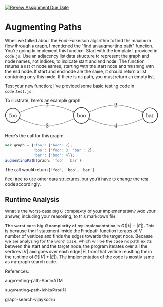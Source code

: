 [![Review Assignment Due Date](https://classroom.github.com/assets/deadline-readme-button-24ddc0f5d75046c5622901739e7c5dd533143b0c8e959d652212380cedb1ea36.svg)](https://classroom.github.com/a/NehM89hy)
# Augmenting Paths

When we talked about the Ford-Fulkerson algorithm to find the maximum flow
through a graph, I mentioned the "find an augmenting path" function. You're
going to implement this function. Start with the template I provided in
`code.js`. Use an adjacency list data structure to represent the graph and node
names, not indices, to indicate start and end node. The function returns a list
of node names, starting with the start node and finishing with the end node. If
start and end node are the same, it should return a list containing only this
node. If there is no path, you must return an empty list.

Test your new function; I've provided some basic testing code in `code.test.js`.

To illustrate, here's an example graph:
![example graph](graph.png)

Here's the call for this graph:

```javascript
var graph = {'foo': {'boo': 7},
             'boo': {'foo': 3, 'bar': 2},
             'bar': {'boo': 4}};
augmentingPath(graph, 'foo', 'bar');
```

The call would return `['foo', 'boo', 'bar']`.

Feel free to use other data structures, but you'll have to change the test code
accordingly.

## Runtime Analysis

What is the worst-case big $\Theta$ complexity of your implementation? Add your
answer, including your reasoning, to this markdown file.


The worst case big $\Theta$ complexity of my implementation is $\Theta(|V| + |E|)$. This is because the if statement inside the Findpath function iterates of V number of vertices and finds the edges towards the target node. Because we are analysing for the worst case, which will be the case no path exists between the start and the target node, the program iterates over all the vertices |V| and goes over each edge |E| from that vertice reuslting the in the runtime of $\Theta(|V| + |E|)$. The implementation of the code is mostly same as my graph search code.

References: 

augmenting-path-AaronATM

augmenting-path-IshitaPatel18

graph-search-vijaykodru



